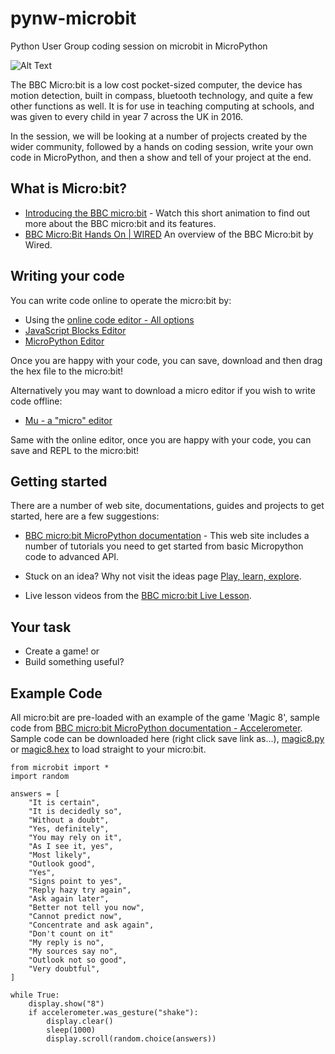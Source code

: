 # pynw-microbit
Python User Group coding session on microbit in MicroPython

![Alt Text](https://github.com/lwyso/pynw-microbit/blob/master/mbhellopynw.gif)

The BBC Micro:bit is a low cost pocket-sized computer, the device has motion detection, built in compass, bluetooth technology, and quite a few other functions as well. It is for use in teaching computing at schools, and was given to every child in year 7 across the UK in 2016​. 



In the session, we will​ be looking ​at a number of projects​ created by the wider community, followed by a hands on coding session, write your own code in MicroPython, and then a show and tell of your project at the end.

## What is Micro:bit?

- [Introducing the BBC micro:bit](http://www.bbc.co.uk/programmes/articles/2M3H2YpKLsw2W8fC2ycHYSR/welcome-to-the-micro-bit-live-lesson) - Watch this short animation to find out more about the BBC micro:bit and its features.
- [BBC Micro:Bit Hands On | WIRED](https://www.youtube.com/watch?v=k6YfP7dRP5Q) An overview of the BBC Micro:bit by Wired.

## Writing your code

You can write code online to operate the micro:bit by:

- Using the [online code editor - All options](http://microbit.org/code/)
- [JavaScript Blocks Editor](https://pxt.microbit.org/?lang=en)
- [MicroPython Editor](http://python.microbit.org/editor.html)

Once you are happy with your code, you can save, download and then drag the hex file to the micro:bit!

Alternatively you may want to download a micro editor if you wish to write code offline:

- [Mu - a "micro" editor](https://github.com/mu-editor/mu)

Same with the online editor, once you are happy with your code, you can save and REPL to the micro:bit!

## Getting started

There are a number of web site, documentations, guides and projects to get started, here are a few suggestions:

- [BBC micro:bit MicroPython documentation](https://microbit-micropython.readthedocs.io/en/latest/index.html) - This web site includes a number of tutorials you need to get started from basic Micropython code to advanced API.

- Stuck on an idea? Why not visit the ideas page [Play, learn, explore](http://microbit.org/ideas/).

- Live lesson videos from the [BBC micro:bit Live Lesson](http://www.bbc.co.uk/programmes/articles/2M3H2YpKLsw2W8fC2ycHYSR/welcome-to-the-micro-bit-live-lesson).

## Your task

- Create a game! or
- Build something useful?

## Example Code

All micro:bit are pre-loaded with an example of the game 'Magic 8', sample code from [BBC micro:bit MicroPython documentation - Accelerometer](https://microbit-micropython.readthedocs.io/en/latest/accelerometer.html).
Sample code can be downloaded here (right click save link as...), [magic8.py](https://github.com/lwyso/pynw-microbit/blob/master/SampleCode/magic8.py) or [magic8.hex](https://github.com/lwyso/pynw-microbit/blob/master/SampleCode/magic8.hex) to load straight to your micro:bit.

```
from microbit import *
import random

answers = [
    "It is certain",
    "It is decidedly so",
    "Without a doubt",
    "Yes, definitely",
    "You may rely on it",
    "As I see it, yes",
    "Most likely",
    "Outlook good",
    "Yes",
    "Signs point to yes",
    "Reply hazy try again",
    "Ask again later",
    "Better not tell you now",
    "Cannot predict now",
    "Concentrate and ask again",
    "Don't count on it"
    "My reply is no",
    "My sources say no",
    "Outlook not so good",
    "Very doubtful",
]

while True:
    display.show("8")
    if accelerometer.was_gesture("shake"):
        display.clear()
        sleep(1000)
        display.scroll(random.choice(answers))
```